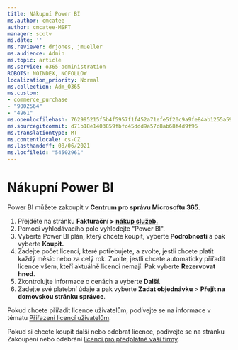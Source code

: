 ```yaml
---
title: Nákupní Power BI
ms.author: cmcatee
author: cmcatee-MSFT
manager: scotv
ms.date: ''
ms.reviewer: drjones, jmueller
ms.audience: Admin
ms.topic: article
ms.service: o365-administration
ROBOTS: NOINDEX, NOFOLLOW
localization_priority: Normal
ms.collection: Adm_O365
ms.custom:
- commerce_purchase
- "9002564"
- "4961"
ms.openlocfilehash: 762995215f5b4f5957f1f452a71efe5f20c9a9fe84ab1255a59fb7e67dda15fa
ms.sourcegitcommit: d71b18e1403859fbfc45ddd9a57c8ab68f4d9f96
ms.translationtype: MT
ms.contentlocale: cs-CZ
ms.lasthandoff: 08/06/2021
ms.locfileid: "54502961"
---
```

# <a name="purchase-power-bi"></a>Nákupní Power BI

Power BI můžete zakoupit v **Centrum pro správu Microsoftu 365**.

1. Přejděte na stránku **Fakturační > [nákup služeb.](https://go.microsoft.com/fwlink/p/?linkid=868433)**
2. Pomocí vyhledávacího pole vyhledejte "Power BI".
3. Vyberte Power BI plán, který chcete koupit, vyberte **Podrobnosti** a pak vyberte **Koupit.**
4. Zadejte počet licencí, které potřebujete, a zvolte, jestli chcete platit každý měsíc nebo za celý rok. Zvolte, jestli chcete automaticky přiřadit licence všem, kteří aktuálně licenci nemají. Pak vyberte **Rezervovat hned**.
5. Zkontrolujte informace o cenách a vyberte **Další**.
6. Zadejte své platební údaje a pak vyberte **Zadat objednávku**  >  **Přejít na domovskou stránku správce**.

Pokud chcete přiřadit licence uživatelům, podívejte se na informace v tématu [Přiřazení licencí uživatelům](/microsoft-365/admin/manage/assign-licenses-to-users).

Pokud si chcete koupit další nebo odebrat licence, podívejte se na stránku Zakoupení nebo odebrání [licencí pro předplatné vaší firmy](/microsoft-365/commerce/licenses/buy-licenses).